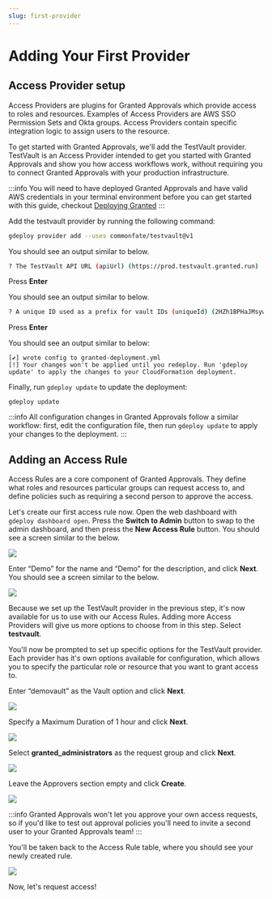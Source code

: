 ```yaml
---
slug: first-provider
---
```


# Adding Your First Provider

## Access Provider setup

Access Providers are plugins for Granted Approvals which provide access to roles and resources. Examples of Access Providers are AWS SSO Permission Sets and Okta groups. Access Providers contain specific integration logic to assign users to the resource.

To get started with Granted Approvals, we'll add the TestVault provider. TestVault is an Access Provider intended to get you started with Granted Approvals and show you how access workflows work, without requiring you to connect Granted Approvals with your production infrastructure.

:::info
You will need to have deployed Granted Approvals and have valid AWS credentials in your terminal environment before you can get started with this guide, checkout [Deploying Granted](../../deploying-granted/00-deploying-granted.md)
:::

Add the testvault provider by running the following command:

```bash
gdeploy provider add --uses commonfate/testvault@v1
```

You should see an output similar to below.

```bash
? The TestVault API URL (apiUrl) (https://prod.testvault.granted.run)
```

Press **Enter**

You should see an output similar to below.

```bash
? A unique ID used as a prefix for vault IDs (uniqueId) (2HZh1BPHaJMsywtNunV9o7Y9c8f)
```

Press **Enter**

You should see an output similar to below:

```
[✔] wrote config to granted-deployment.yml
[!] Your changes won't be applied until you redeploy. Run 'gdeploy update' to apply the changes to your CloudFormation deployment.
```

Finally, run `gdeploy update` to update the deployment:

```
gdeploy update
```

:::info
All configuration changes in Granted Approvals follow a similar workflow: first, edit the configuration file, then run `gdeploy update` to apply your changes to the deployment.
:::

## Adding an Access Rule

Access Rules are a core component of Granted Approvals. They define what roles and resources particular groups can request access to, and define policies such as requiring a second person to approve the access.

Let's create our first access rule now. Open the web dashboard with `gdeploy dashboard open`. Press the **Switch to Admin** button to swap to the admin dashboard, and then press the **New Access Rule** button. You should see a screen similar to the below.

![](/img/approvals-getting-started/04-newrule.png)

Enter “Demo” for the name and “Demo” for the description, and click **Next**. You should see a screen similar to the below.

![](/img/approvals-getting-started/05-provider.png)

Because we set up the TestVault provider in the previous step, it's now available for us to use with our Access Rules. Adding more Access Providers will give us more options to choose from in this step. Select **testvault**.

You'll now be prompted to set up specific options for the TestVault provider. Each provider has it's own options available for configuration, which allows you to specify the particular role or resource that you want to grant access to.

Enter “demovault” as the Vault option and click **Next**.

![](/img/approvals-getting-started/06-providerselected.png)

Specify a Maximum Duration of 1 hour and click **Next**.

![](/img/approvals-getting-started/07-time.png)

Select **granted_administrators** as the request group and click **Next**.

![](/img/approvals-getting-started/08-whocanrequest.png)

Leave the Approvers section empty and click **Create**.

![](/img/approvals-getting-started/09-approvalrequired.png)

:::info
Granted Approvals won't let you approve your own access requests, so if you'd like to test out approval policies you'll need to invite a second user to your Granted Approvals team!
:::

You'll be taken back to the Access Rule table, where you should see your newly created rule.

![](/img/approvals-getting-started/10-rulecreated.png)

Now, let's request access!

